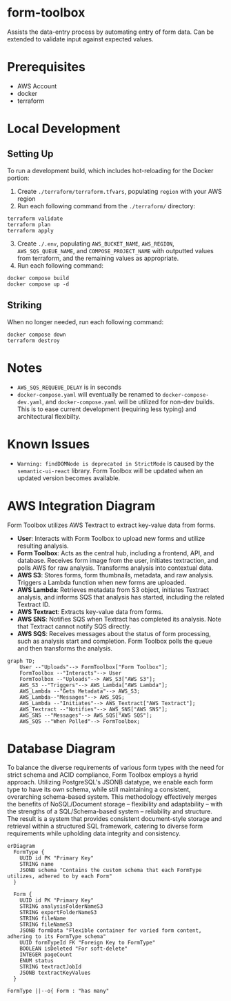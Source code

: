 # form-toolbox

Assists the data-entry process by automating entry of form data. Can be extended to validate input against expected values.

# Prerequisites

- AWS Account
- docker
- terraform

# Local Development

## Setting Up

To run a development build, which includes hot-reloading for the Docker portion:

1. Create `./terraform/terraform.tfvars`, populating `region`  with your AWS region
2. Run each following command from the `./terraform/` directory:
```
terraform validate
terraform plan
terraform apply
```
3. Create `./.env`, populating `AWS_BUCKET_NAME`, `AWS_REGION`, `AWS_SQS_QUEUE_NAME`, and `COMPOSE_PROJECT_NAME` with outputted values from terraform, and the remaining values as appropriate.
4. Run each following command:
```
docker compose build
docker compose up -d
``````

## Striking

When no longer needed, run each following command:

```
docker compose down
terraform destroy
```

# Notes

- `AWS_SQS_REQUEUE_DELAY` is in seconds
- `docker-compose.yaml` will eventually be renamed to `docker-compose-dev.yaml`, and `docker-compose.yaml` will be utilized for non-dev builds. This is to ease current development (requiring less typing) and architectural flexibilty.

# Known Issues

- `Warning: findDOMNode is deprecated in StrictMode` is caused by the `semantic-ui-react` library. Form Toolbox will be updated when an updated version becomes available.

# AWS Integration Diagram

Form Toolbox utilizes AWS Textract to extract key-value data from forms.

- **User**: Interacts with Form Toolbox to upload new forms and utilize resulting analysis.
- **Form Toolbox**: Acts as the central hub, including a frontend, API, and database. Receives form image from the user, initiates textraction, and polls AWS for raw analysis. Transforms analysis into contextual data.
- **AWS S3**: Stores forms, form thumbnails, metadata, and raw analysis. Triggers a Lambda function when new forms are uploaded.
- **AWS Lambda**: Retrieves metadata from S3 object, initiates Textract analysis, and informs SQS that analysis has started, including the related Textract ID.
- **AWS Textract**: Extracts key-value data from forms.
- **AWS SNS**: Notifies SQS when Textract has completed its analysis. Note that Textract cannot notify SQS directly.
- **AWS SQS**: Receives messages about the status of form processing, such as analysis start and completion. Form Toolbox polls the queue and then transforms the analysis.

```mermaid
graph TD;
    User --"Uploads"--> FormToolbox["Form Toolbox"];
    FormToolbox --"Interacts"--> User
    FormToolbox --"Uploads"--> AWS_S3["AWS S3"];
    AWS_S3 --"Triggers"--> AWS_Lambda["AWS Lambda"];
    AWS_Lambda --"Gets Metadata"--> AWS_S3;
    AWS_Lambda--"Messages"--> AWS_SQS;
    AWS_Lambda --"Initiates"--> AWS_Textract["AWS Textract"];
    AWS_Textract --"Notifies"--> AWS_SNS["AWS SNS"];
    AWS_SNS --"Messages"--> AWS_SQS["AWS SQS"];
    AWS_SQS --"When Polled"--> FormToolbox;
```

# Database Diagram

To balance the diverse requirements of various form types with the need for strict schema and ACID compliance, Form Toolbox employs a hyrid approach. Utilizing PostgreSQL's JSONB datatype, we enable each form type to have its own schema, while still maintaining a consistent, overarching schema-based system. This methodology effectively merges the benefits of NoSQL/Document storage – flexibility and adaptability – with the strengths of a SQL/Schema-based system – reliability and structure. The result is a system that provides consistent document-style storage and retrieval within a structured SQL framework, catering to diverse form requirements while upholding data integrity and consistency.

```mermaid
erDiagram
  FormType {
    UUID id PK "Primary Key"
    STRING name
    JSONB schema "Contains the custom schema that each FormType utilizes, adhered to by each Form"
  }

  Form {
    UUID id PK "Primary Key"
    STRING analysisFolderNameS3
    STRING exportFolderNameS3
    STRING fileName
    STRING fileNameS3
    JSONB formData "Flexible container for varied form content, adhering to its FormType schema"
    UUID formTypeId FK "Foreign Key to FormType"
    BOOLEAN isDeleted "For soft-delete"
    INTEGER pageCount
    ENUM status
    STRING textractJobId
    JSONB textractKeyValues
  }

FormType ||--o{ Form : "has many"
```